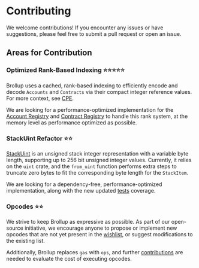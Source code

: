 # Contributing
We welcome contributions! If you encounter any issues or have suggestions, please feel free to submit a pull request or open an issue.

## Areas for Contribution

### Optimized Rank-Based Indexing ⭐⭐⭐⭐⭐
Brollup uses a cached, rank-based indexing to efficiently encode and decode `Accounts` and `Contracts` via their compact integer reference values. For more context, see [CPE](https://github.com/brollup/brollup/tree/main/src/constructive/cpe).

We are looking for a performance-optimized implementation for the [Account Registry](https://github.com/brollup/brollup/blob/main/src/inscriptive/registery/account_registery.rs) and [Contract Registry](https://github.com/brollup/brollup/blob/main/src/inscriptive/registery/contract_registery.rs) to handle this rank system, at the memory level as performance optimized as possible.

### StackUint Refactor ⭐⭐
[StackUint](https://github.com/brollup/brollup/blob/main/src/executive/stack/stack_item/uint_ext.rs) is an unsigned stack integer representation with a variable byte length, supporting up to 256 bit unsigned integer values. Currently, it relies on the `uint` crate, and the `from_uint` function performs extra steps to truncate zero bytes to fit the corresponding byte length for the `StackItem`.

We are looking for a dependency-free, performance-optimized implementation, along with the new updated [tests](https://github.com/brollup/brollup/blob/main/tests/stack_uint.rs) coverage.

### Opcodes ⭐⭐
We strive to keep Brollup as expressive as possible. As part of our open-source initiative, we encourage anyone to propose or implement new opcodes that are not yet present in the [wishlist](https://github.com/brollup/brollup/tree/main/src/executive/opcode), or suggest modifications to the existing list.

Additionally, Brollup replaces `gas` with `ops`, and further [contributions](https://github.com/brollup/brollup/blob/main/src/executive/opcode/ops.rs) are needed to evaluate the cost of executing opcodes.
